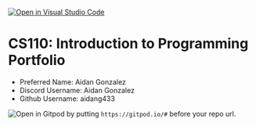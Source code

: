 [![Open in Visual Studio Code](https://classroom.github.com/assets/open-in-vscode-718a45dd9cf7e7f842a935f5ebbe5719a5e09af4491e668f4dbf3b35d5cca122.svg)](https://classroom.github.com/online_ide?assignment_repo_id=11674519&assignment_repo_type=AssignmentRepo)
# CS110: Introduction to Programming Portfolio

- Preferred Name: Aidan Gonzalez
- Discord Username: Aidan Gonzalez
- Github Username: aidang433

![Open in Gitpod](https://gitpod.io/button/open-in-gitpod.svg) by putting `https://gitpod.io/#` before your repo url.
